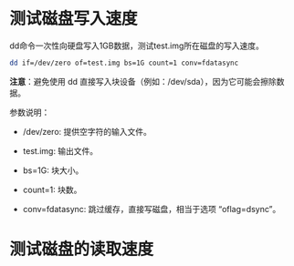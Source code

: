 # 测试磁盘写入速度

dd命令一次性向硬盘写入1GB数据，测试test.img所在磁盘的写入速度。

```bash
dd if=/dev/zero of=test.img bs=1G count=1 conv=fdatasync
```

**注意**：避免使用 dd 直接写入块设备（例如：/dev/sda），因为它可能会擦除数据。

参数说明：

- /dev/zero: 提供空字符的输入文件。

- test.img: 输出文件。

- bs=1G: 块大小。

- count=1: 块数。

- conv=fdatasync: 跳过缓存，直接写磁盘，相当于选项 “oflag=dsync”。

# 测试磁盘的读取速度

